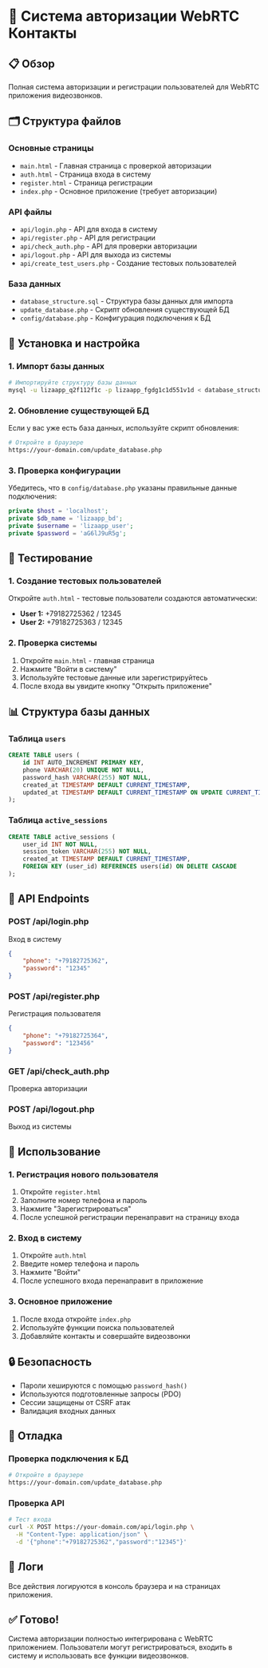 # 🔐 Система авторизации WebRTC Контакты

## 📋 Обзор

Полная система авторизации и регистрации пользователей для WebRTC приложения видеозвонков.

## 🗂️ Структура файлов

### Основные страницы
- `main.html` - Главная страница с проверкой авторизации
- `auth.html` - Страница входа в систему
- `register.html` - Страница регистрации
- `index.php` - Основное приложение (требует авторизации)

### API файлы
- `api/login.php` - API для входа в систему
- `api/register.php` - API для регистрации
- `api/check_auth.php` - API для проверки авторизации
- `api/logout.php` - API для выхода из системы
- `api/create_test_users.php` - Создание тестовых пользователей

### База данных
- `database_structure.sql` - Структура базы данных для импорта
- `update_database.php` - Скрипт обновления существующей БД
- `config/database.php` - Конфигурация подключения к БД

## 🚀 Установка и настройка

### 1. Импорт базы данных

```bash
# Импортируйте структуру базы данных
mysql -u lizaapp_q2f112f1c -p lizaapp_fgdg1c1d551v1d < database_structure.sql
```

### 2. Обновление существующей БД

Если у вас уже есть база данных, используйте скрипт обновления:

```bash
# Откройте в браузере
https://your-domain.com/update_database.php
```

### 3. Проверка конфигурации

Убедитесь, что в `config/database.php` указаны правильные данные подключения:

```php
private $host = 'localhost';
private $db_name = 'lizaapp_bd';
private $username = 'lizaapp_user';
private $password = 'aG6lJ9uR5g';
```

## 🧪 Тестирование

### 1. Создание тестовых пользователей

Откройте `auth.html` - тестовые пользователи создаются автоматически:
- **User 1:** +79182725362 / 12345
- **User 2:** +79182725363 / 12345

### 2. Проверка системы

1. Откройте `main.html` - главная страница
2. Нажмите "Войти в систему"
3. Используйте тестовые данные или зарегистрируйтесь
4. После входа вы увидите кнопку "Открыть приложение"

## 📊 Структура базы данных

### Таблица `users`
```sql
CREATE TABLE users (
    id INT AUTO_INCREMENT PRIMARY KEY,
    phone VARCHAR(20) UNIQUE NOT NULL,
    password_hash VARCHAR(255) NOT NULL,
    created_at TIMESTAMP DEFAULT CURRENT_TIMESTAMP,
    updated_at TIMESTAMP DEFAULT CURRENT_TIMESTAMP ON UPDATE CURRENT_TIMESTAMP
);
```

### Таблица `active_sessions`
```sql
CREATE TABLE active_sessions (
    user_id INT NOT NULL,
    session_token VARCHAR(255) NOT NULL,
    created_at TIMESTAMP DEFAULT CURRENT_TIMESTAMP,
    FOREIGN KEY (user_id) REFERENCES users(id) ON DELETE CASCADE
);
```

## 🔧 API Endpoints

### POST /api/login.php
Вход в систему
```json
{
    "phone": "+79182725362",
    "password": "12345"
}
```

### POST /api/register.php
Регистрация пользователя
```json
{
    "phone": "+79182725364",
    "password": "123456"
}
```

### GET /api/check_auth.php
Проверка авторизации

### POST /api/logout.php
Выход из системы

## 🎯 Использование

### 1. Регистрация нового пользователя
1. Откройте `register.html`
2. Заполните номер телефона и пароль
3. Нажмите "Зарегистрироваться"
4. После успешной регистрации перенаправит на страницу входа

### 2. Вход в систему
1. Откройте `auth.html`
2. Введите номер телефона и пароль
3. Нажмите "Войти"
4. После успешного входа перенаправит в приложение

### 3. Основное приложение
1. После входа откройте `index.php`
2. Используйте функции поиска пользователей
3. Добавляйте контакты и совершайте видеозвонки

## 🔒 Безопасность

- Пароли хешируются с помощью `password_hash()`
- Используются подготовленные запросы (PDO)
- Сессии защищены от CSRF атак
- Валидация входных данных

## 🐛 Отладка

### Проверка подключения к БД
```bash
# Откройте в браузере
https://your-domain.com/update_database.php
```

### Проверка API
```bash
# Тест входа
curl -X POST https://your-domain.com/api/login.php \
  -H "Content-Type: application/json" \
  -d '{"phone":"+79182725362","password":"12345"}'
```

## 📝 Логи

Все действия логируются в консоль браузера и на страницах приложения.

## ✅ Готово!

Система авторизации полностью интегрирована с WebRTC приложением. Пользователи могут регистрироваться, входить в систему и использовать все функции видеозвонков.
